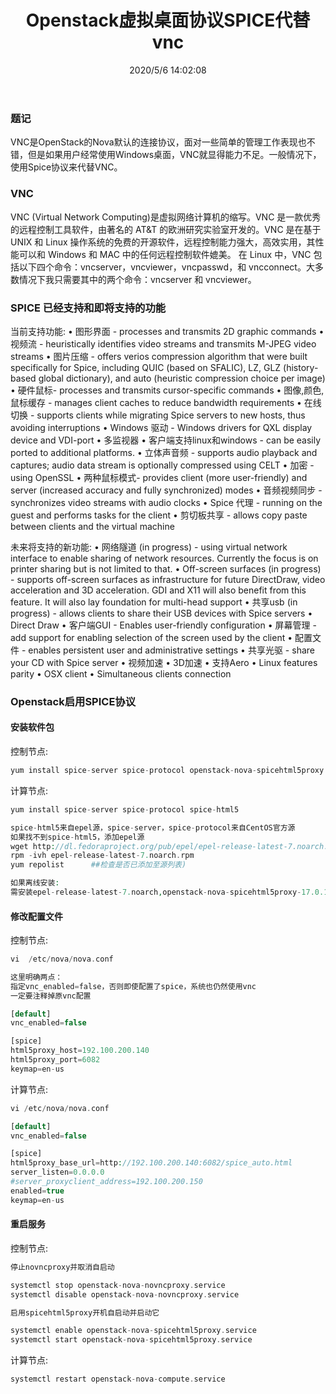 ﻿---
title: Openstack虚拟桌面协议SPICE代替vnc
tags: [openstack]
categories: Openstack
description: VNC是OpenStack的Nova默认的连接协议，面对一些简单的管理工作表现也不错，但是如果用户经常使用Windows桌面，VNC就显得能力不足。一般情况下，使用Spice协议来代替VNC。
date: 2020/5/6 14:02:08
---

### 题记
VNC是OpenStack的Nova默认的连接协议，面对一些简单的管理工作表现也不错，但是如果用户经常使用Windows桌面，VNC就显得能力不足。一般情况下，使用Spice协议来代替VNC。

### VNC
VNC (Virtual Network Computing)是虚拟网络计算机的缩写。VNC 是一款优秀的远程控制工具软件，由著名的 AT&T 的欧洲研究实验室开发的。VNC 是在基于 UNIX 和 Linux 操作系统的免费的开源软件，远程控制能力强大，高效实用，其性能可以和 Windows 和 MAC 中的任何远程控制软件媲美。 在 Linux 中，VNC 包括以下四个命令：vncserver，vncviewer，vncpasswd，和 vncconnect。大多数情况下我只需要其中的两个命令：vncserver 和 vncviewer。

### SPICE 已经支持和即将支持的功能

当前支持功能:
• 图形界面 - processes and transmits 2D graphic commands
• 视频流 - heuristically identifies video streams and transmits M-JPEG video streams
• 图片压缩 - offers verios compression algorithm that were built specifically for Spice, including QUIC (based on SFALIC), LZ, GLZ (history-based global dictionary), and auto (heuristic compression choice per image)
• 硬件鼠标- processes and transmits cursor-specific commands
• 图像,颜色,鼠标缓存 - manages client caches to reduce bandwidth requirements
• 在线切换 - supports clients while migrating Spice servers to new hosts, thus avoiding interruptions
• Windows 驱动 - Windows drivers for QXL display device and VDI-port
• 多监视器
• 客户端支持linux和windows - can be easily ported to additional platforms.
• 立体声音频 - supports audio playback and captures; audio data stream is optionally compressed using CELT
• 加密 - using OpenSSL
• 两种鼠标模式- provides client (more user-friendly) and server (increased accuracy and fully synchronized) modes
• 音频视频同步 - synchronizes video streams with audio clocks
• Spice 代理 - running on the guest and performs tasks for the client
• 剪切板共享 - allows copy paste between clients and the virtual machine

未来将支持的新功能:
• 网络隧道 (in progress) - using virtual network interface to enable sharing of network resources. Currently the focus is on printer sharing but is not limited to that.
• Off-screen surfaces (in progress) - supports off-screen surfaces as infrastructure for future DirectDraw, video acceleration and 3D acceleration. GDI and X11 will also benefit from this feature. It will also lay foundation for multi-head support
• 共享usb (in progress) - allows clients to share their USB devices with Spice servers
• Direct Draw
• 客户端GUI - Enables user-friendly configuration
• 屏幕管理 - add support for enabling selection of the screen used by the client
• 配置文件 - enables persistent user and administrative settings
• 共享光驱 - share your CD with Spice server
• 视频加速
• 3D加速
• 支持Aero
• Linux features parity
• OSX client
• Simultaneous clients connection

### Openstack启用SPICE协议

#### 安装软件包
控制节点:
```php
yum install spice-server spice-protocol openstack-nova-spicehtml5proxy spice-html5
```

计算节点:
```php
yum install spice-server spice-protocol spice-html5
```

```php
spice-html5来自epel源，spice-server，spice-protocol来自CentOS官方源
如果找不到spice-html5，添加epel源
wget http://dl.fedoraproject.org/pub/epel/epel-release-latest-7.noarch.rpm
rpm -ivh epel-release-latest-7.noarch.rpm
yum repolist      ##检查是否已添加至源列表)

如果离线安装:
需安装epel-release-latest-7.noarch,openstack-nova-spicehtml5proxy-17.0.10-1.el7.noarch,spice-html5-0.1.7-1.el7.noarch,spice-protocol-0.12.14-1.el7.noarch,spice-server-0.14.0-9.el7.x86_64的RPM包
```

#### 修改配置文件
控制节点:
```php
vi  /etc/nova/nova.conf

这里明确两点：
指定vnc_enabled=false，否则即使配置了spice，系统也仍然使用vnc
一定要注释掉原vnc配置

[default]
vnc_enabled=false

[spice]
html5proxy_host=192.100.200.140
html5proxy_port=6082
keymap=en-us
```

计算节点:
```php
vi /etc/nova/nova.conf

[default]
vnc_enabled=false

[spice]
html5proxy_base_url=http://192.100.200.140:6082/spice_auto.html
server_listen=0.0.0.0
#server_proxyclient_address=192.100.200.150
enabled=true
keymap=en-us
```

#### 重启服务
控制节点:
```php
停止novncproxy并取消自启动

systemctl stop openstack-nova-novncproxy.service
systemctl disable openstack-nova-novncproxy.service

启用spicehtml5proxy开机自启动并启动它

systemctl enable openstack-nova-spicehtml5proxy.service
systemctl start openstack-nova-spicehtml5proxy.service
```

计算节点:
```php
systemctl restart openstack-nova-compute.service
```
